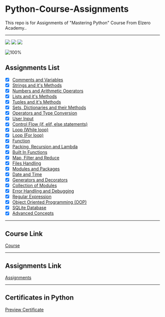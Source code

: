 # Python-Course-Assignments
This repo is for Assignments of "Mastering Python" Course From Elzero Academy.. 

---

<img src="https://img.shields.io/badge/Total%20Number%20Of%20Hours%20For%20This%20Course-20h24m-blue">

<img src="https://img.shields.io/badge/Total%20Number%20Of%20Lessons%20For%20This%20Course-152 Lesson-yellow">

<img src="https://img.shields.io/badge/Total%20Number%20Of%20Assignments%20For%20This%20Course-115 Assignment-blue">

![100%](https://progress-bar.dev/100/?title=Done)
<br />

## Assignments List
- [x] [Comments and Variables](https://github.com/alimoustafa2000/Python-Course-Assignments/tree/main/01-%20Comments%2C%20Variables%20%26%20Concatenation)
- [x] [Strings and it's Methods](https://github.com/alimoustafa2000/Python-Course-Assignments/tree/main/02-%20%20Strings%20and%20it's%20Methods)
- [x] [Numbers and Arithmetic Operators](https://github.com/alimoustafa2000/Python-Course-Assignments/tree/main/03-%20Numbers%20%26%20Arithmetic%20Operators)
- [x] [Lists and it's Methods](https://github.com/alimoustafa2000/Python-Course-Assignments/tree/main/04-%20Lists%20and%20it's%20Methods)
- [x] [Tuples and it's Methods](https://github.com/alimoustafa2000/Python-Course-Assignments/tree/main/05-%20Tuples%20and%20it's%20Methods)
- [x] [Sets, Dictionaries and their Methods](https://github.com/alimoustafa2000/Python-Course-Assignments/tree/main/06-%20Sets%2C%20Dictionaries%20and%20their%20Methods)
- [x] [Operators and Type Conversion](https://github.com/alimoustafa2000/Python-Course-Assignments/tree/main/07-%20Boolean%2C%20Operators%20%26%20Type%20Conversion)
- [x] [User Input](https://github.com/alimoustafa2000/Python-Course-Assignments/tree/main/08-%20User%20Input)
- [x] [Control Flow (if, elif, else statements)](https://github.com/alimoustafa2000/Python-Course-Assignments/tree/main/09-%20If%2C%20elif%2C%20else%20statement)
- [x] [Loop (While loop)](https://github.com/alimoustafa2000/Python-Course-Assignments/tree/main/10-%20Loop/1-%20While%20loop) 
- [x] [Loop (For loop)](https://github.com/alimoustafa2000/Python-Course-Assignments/tree/main/10-%20Loop/2-%20For%20loop)
- [x] [Function](https://github.com/alimoustafa2000/Python-Course-Assignments/tree/main/11-%20Function/Function)
- [x] [Packing, Recursion and Lambda](https://github.com/alimoustafa2000/Python-Course-Assignments/tree/main/11-%20Function/Packing%2C%20Recursion%20and%20Lambda)
- [x] [Built In Functions](https://github.com/alimoustafa2000/Python-Course-Assignments/tree/main/13-%20Built%20In%20Functions/Built%20In%20Functions)
- [x] [Map, Filter and Reduce](https://github.com/alimoustafa2000/Python-Course-Assignments/tree/main/13-%20Built%20In%20Functions/Map%2C%20Filter%2C%20Reduce)
- [x] [Files Handling](https://github.com/alimoustafa2000/Python-Course-Assignments/tree/main/12-%20Files%20Handling)
- [x] [Modules and Packages](https://github.com/alimoustafa2000/Python-Course-Assignments/tree/main/14-%20Modules%20%26%20Packages)
- [x] [Date and Time](https://github.com/alimoustafa2000/Python-Course-Assignments/tree/main/15-%20Date%20%26%20Time)
- [x] [Generators and Decorators](https://github.com/alimoustafa2000/Python-Course-Assignments/tree/main/16-%20Generators%20%26%20Decorators)
- [x] [Collection of Modules](https://github.com/alimoustafa2000/Python-Course-Assignments/tree/main/17-%20Collection%20of%20Modules)
- [x] [Error Handling and Debugging](https://github.com/alimoustafa2000/Python-Course-Assignments/tree/main/18-%20Error%20Handling%20%26%20Debugging)
- [x] [Regular Expression](https://github.com/alimoustafa2000/Python-Course-Assignments/tree/main/19-%20Regular%20Expression)
- [x] [Object Oriented Programming (OOP)](https://github.com/alimoustafa2000/Python-Course-Assignments/tree/main/20-%20OOP)
- [x] [SQLite Database](https://github.com/alimoustafa2000/Python-Course-Assignments/tree/main/21-%20SQLite%20Database)
- [x] [Advanced Concepts](https://github.com/alimoustafa2000/Python-Course-Assignments/tree/main/22-%20Advanced%20Concepts)

---

## Course Link
[Course](https://www.youtube.com/playlist?list=PLDoPjvoNmBAyE_gei5d18qkfIe-Z8mocs)

---

## Assignments Link
[Assignments](https://elzero.org/category/assignments/python-assignments/)

---

## Certificates in Python
[Preview Certificate](https://bit.ly/3Hx6GQJ)
